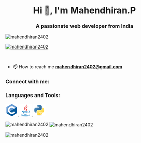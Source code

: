 <h1 align="center">Hi 👋, I'm Mahendhiran.P</h1>
<h3 align="center">A passionate web developer from India</h3>

<p align="left"> <img src="https://komarev.com/ghpvc/?username=mahendhiran2402&label=Profile%20views&color=0e75b6&style=flat" alt="mahendhiran2402" /> </p>

<p align="left"> <a href="https://github.com/ryo-ma/github-profile-trophy"><img src="https://github-profile-trophy.vercel.app/?username=mahendhiran2402" alt="mahendhiran2402" /></a> </p>

<p align="left"> <a href="https://twitter.com/" target="blank"><img src="https://img.shields.io/twitter/follow/?logo=twitter&style=for-the-badge" alt="" /></a> </p>

- 📫 How to reach me **mahendhiran2402@gmail.com**

<h3 align="left">Connect with me:</h3>
<p align="left">
</p>

<h3 align="left">Languages and Tools:</h3>
<p align="left"> <a href="https://www.cprogramming.com/" target="_blank" rel="noreferrer"> <img src="https://raw.githubusercontent.com/devicons/devicon/master/icons/c/c-original.svg" alt="c" width="40" height="40"/> </a> <a href="https://www.java.com" target="_blank" rel="noreferrer"> <img src="https://raw.githubusercontent.com/devicons/devicon/master/icons/java/java-original.svg" alt="java" width="40" height="40"/> </a> <a href="https://www.python.org" target="_blank" rel="noreferrer"> <img src="https://raw.githubusercontent.com/devicons/devicon/master/icons/python/python-original.svg" alt="python" width="40" height="40"/> </a> </p>

<p><img align="left" src="https://github-readme-stats.vercel.app/api/top-langs?username=mahendhiran2402&show_icons=true&locale=en&layout=compact" alt="mahendhiran2402" /></p>

<p>&nbsp;<img align="center" src="https://github-readme-stats.vercel.app/api?username=mahendhiran2402&show_icons=true&locale=en" alt="mahendhiran2402" /></p>

<p><img align="center" src="https://github-readme-streak-stats.herokuapp.com/?user=mahendhiran2402&" alt="mahendhiran2402" /></p>
